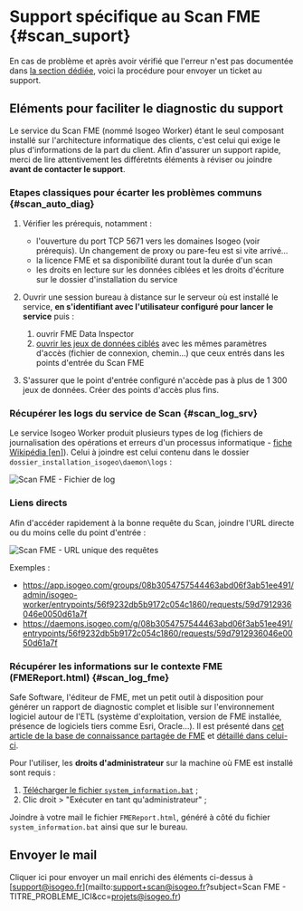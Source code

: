# Support spécifique au Scan FME {#scan_suport}

En cas de problème et après avoir vérifié que l&apos;erreur n&apos;est pas documentée dans [la section dédiée](faq.html), voici la procédure pour envoyer un ticket au support.

## Eléments pour faciliter le diagnostic du support

Le service du Scan FME (nommé Isogeo Worker) étant le seul composant installé sur l&apos;architecture informatique des clients, c&apos;est celui qui exige le plus d&apos;informations de la part du client. Afin d&apos;assurer un support rapide, merci de lire attentivement les différetnts éléments à réviser ou joindre **avant de contacter le support**.

### Etapes classiques pour écarter les problèmes communs {#scan_auto_diag}

1. Vérifier les prérequis, notamment :

    * l&apos;ouverture du port TCP 5671 vers les domaines Isogeo (voir prérequis). Un changement de proxy ou pare-feu est si vite arrivé...
    * la licence FME et sa disponibilité durant tout la durée d&apos;un scan
    * les droits en lecture sur les données ciblées et les droits d&apos;écriture sur le dossier d&apos;installation du service

2. Ouvrir une session bureau à distance sur le serveur où est installé le service, **en s&apos;identifiant avec l&apos;utilisateur configuré pour lancer le service** puis :

    1. ouvrir FME Data Inspector
    2. [ouvrir les jeux de données ciblés](https://desktopmanualbasic.safe.com/DesktopBasic1Basics/1.13.ViewingData.html) avec les mêmes paramètres d&apos;accès (fichier de connexion, chemin...) que ceux entrés dans les points d&apos;entrée du Scan FME

3. S&apos;assurer que le point d&apos;entrée configuré n&apos;accède pas à plus de 1 300 jeux de données. Créer des points d&apos;accès plus fins.

### Récupérer les logs du service de Scan {#scan_log_srv}

Le service Isogeo Worker produit plusieurs types de log (fichiers de journalisation des opérations et erreurs d&apos;un processus informatique - [fiche Wikipédia [en]](https://en.wikipedia.org/wiki/Log_file)). Celui à joindre est celui contenu dans le dossier `dossier_installation_isogeo\daemon\logs` :

![Scan FME - Fichier de log](/assets/scanFME/scanFME_install_log_file.png "Fichier log du service Isogeo Worker (Scan FME)")

### Liens directs

Afin d&apos;accéder rapidement à la bonne requête du Scan, joindre l&apos;URL directe ou du moins celle du point d&apos;entrée :

![Scan FME - URL unique des requêtes](/assets/scanFME/scanFME_request_url.png "Récupérer l&apos;URL directe d&apos;une requête du Scan")

Exemples :

* <https://app.isogeo.com/groups/08b3054757544463abd06f3ab51ee491/admin/isogeo-worker/entrypoints/56f9232db5b9172c054c1860/requests/59d7912936046e0050d61a7f>
* <https://daemons.isogeo.com/g/08b3054757544463abd06f3ab51ee491/entrypoints/56f9232db5b9172c054c1860/requests/59d7912936046e0050d61a7f>

### Récupérer les informations sur le contexte FME (FMEReport.html) {#scan_log_fme}

Safe Software, l&apos;éditeur de FME, met un petit outil à disposition pour générer un rapport de diagnostic complet et lisible sur l&apos;environnement logiciel autour de l&apos;ETL (système d&apos;exploitation, version de FME installée, présence de logiciels tiers comme Esri, Oracle...). Il est présenté dans [cet article de la base de connaissance partagée de FME](https://knowledge.safe.com/articles/714/general-troubleshooting-gathering-system-informati.html) et [détaillé dans celui-ci](https://knowledge.safe.com/articles/692/a-guide-to-interpreting-the-system-information-bat.html).

Pour l&apos;utiliser, les **droits d&apos;administrateur** sur la machine où FME est installé sont requis :

1. [Télécharger le fichier `system_information.bat`](https://cdn.rawgit.com/safesoftware/system-information-batch/master/system_information.bat) ;
2. Clic droit > "Exécuter en tant qu&apos;administrateur" ;

Joindre à votre mail le fichier `FMEReport.html`, généré à côté du fichier `system_information.bat` ainsi que sur le bureau.

## Envoyer le mail

Cliquer ici pour envoyer un mail enrichi des éléments ci-dessus à [support@isogeo.fr](mailto:support+scan@isogeo.fr?subject=Scan FME - TITRE_PROBLEME_ICI&cc=projets@isogeo.fr)
